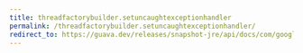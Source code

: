 ```yaml
---
title: threadfactorybuilder.setuncaughtexceptionhandler
permalink: /threadfactorybuilder.setuncaughtexceptionhandler/
redirect_to: https://guava.dev/releases/snapshot-jre/api/docs/com/google/common/util/concurrent/ThreadFactoryBuilder.html#setUncaughtExceptionHandler-java.lang.Thread.UncaughtExceptionHandler-
---
```

